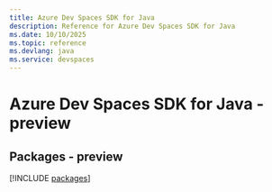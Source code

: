 ```yaml
---
title: Azure Dev Spaces SDK for Java
description: Reference for Azure Dev Spaces SDK for Java
ms.date: 10/10/2025
ms.topic: reference
ms.devlang: java
ms.service: devspaces
---
```

# Azure Dev Spaces SDK for Java - preview
## Packages - preview
[!INCLUDE [packages](dev-spaces-index.md)]